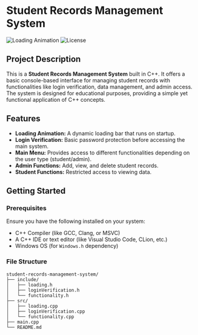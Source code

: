 # Student Records Management System

![Loading Animation](https://img.shields.io/badge/loading-bar-blue) ![License](https://img.shields.io/badge/license-MIT-green)

## Project Description

This is a **Student Records Management System** built in C++. It offers a basic console-based interface for managing student records with functionalities like login verification, data management, and admin access. The system is designed for educational purposes, providing a simple yet functional application of C++ concepts.

## Features

- **Loading Animation:** A dynamic loading bar that runs on startup.
- **Login Verification:** Basic password protection before accessing the main system.
- **Main Menu:** Provides access to different functionalities depending on the user type (student/admin).
- **Admin Functions:** Add, view, and delete student records.
- **Student Functions:** Restricted access to viewing data.

## Getting Started

### Prerequisites

Ensure you have the following installed on your system:

- C++ Compiler (like GCC, Clang, or MSVC)
- A C++ IDE or text editor (like Visual Studio Code, CLion, etc.)
- Windows OS (for `Windows.h` dependency)


### File Structure

```plaintext
student-records-management-system/
├── include/
│   ├── loading.h
│   ├── loginVerification.h
│   └── functionality.h
├── src/
│   ├── loading.cpp
│   ├── loginVerification.cpp
│   └── functionality.cpp
├── main.cpp
└── README.md

